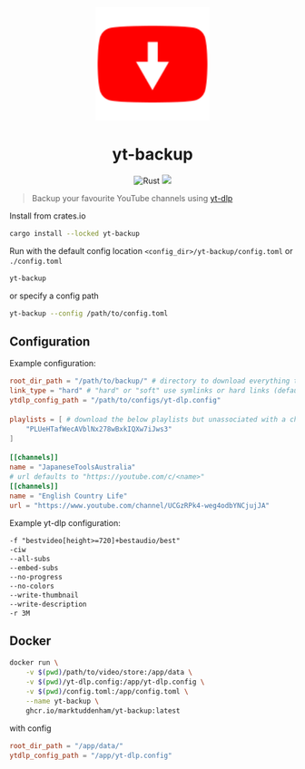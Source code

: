 <div align=center>
  <a href="https://github.com/marktuddenham/yt-backup">
    <img src="https://raw.githubusercontent.com/marktuddenham/yt-backup/master/images/yt_backup.svg" alt="yt-backup" width="200">
  </a>
  <h1>yt-backup</h1>

  ![Rust](https://img.shields.io/badge/rust-stable-brightgreen.svg)
  [![](https://img.shields.io/badge/docker-ghcr.io%2Fmarktuddenham%2Fyt--backup-blue)](https://github.com/MarkTuddenham/yt-backup/pkgs/container/yt-backup)

</div>

> Backup your favourite YouTube channels using [yt-dlp](https://github.com/yt-dlp/yt-dlp)

Install from crates.io
```bash
cargo install --locked yt-backup
```

Run with the default config location `<config_dir>/yt-backup/config.toml` or `./config.toml`
```bash
yt-backup
```
or specify a config path
```bash
yt-backup --config /path/to/config.toml
```

## Configuration

Example configuration:

```toml
root_dir_path = "/path/to/backup/" # directory to download everything to (default "./")
link_type = "hard" # "hard" or "soft" use symlinks or hard links (default "hard")
ytdlp_config_path = "/path/to/configs/yt-dlp.config"

playlists = [ # download the below playlists but unassociated with a channel.
    "PLUeHTafWecAVblNx278wBxkIQXw7iJws3"
]

[[channels]]
name = "JapaneseToolsAustralia"
# url defaults to "https://youtube.com/c/<name>"
[[channels]]
name = "English Country Life"
url = "https://www.youtube.com/channel/UCGzRPk4-weg4odbYNCjujJA"
```

Example yt-dlp configuration:

```
-f "bestvideo[height>=720]+bestaudio/best"
-ciw
--all-subs
--embed-subs
--no-progress
--no-colors
--write-thumbnail
--write-description
-r 3M
```

## Docker
```bash
docker run \
    -v $(pwd)/path/to/video/store:/app/data \
    -v $(pwd)/yt-dlp.config:/app/yt-dlp.config \
    -v $(pwd)/config.toml:/app/config.toml \
    --name yt-backup \
    ghcr.io/marktuddenham/yt-backup:latest
```
with config

```toml
root_dir_path = "/app/data/"
ytdlp_config_path = "/app/yt-dlp.config"

```
